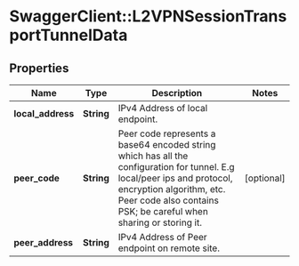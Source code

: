 # SwaggerClient::L2VPNSessionTransportTunnelData

## Properties
Name | Type | Description | Notes
------------ | ------------- | ------------- | -------------
**local_address** | **String** | IPv4 Address of local endpoint. | 
**peer_code** | **String** | Peer code represents a base64 encoded string which has all the configuration for tunnel. E.g local/peer ips and protocol, encryption algorithm, etc. Peer code also contains PSK; be careful when sharing or storing it.  | [optional] 
**peer_address** | **String** | IPv4 Address of Peer endpoint on remote site. | 


